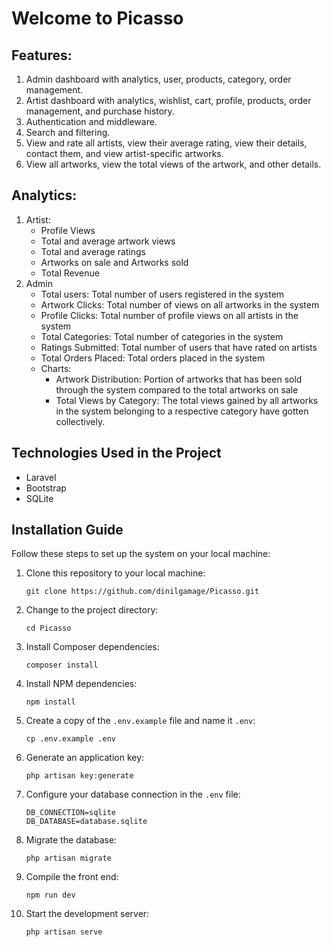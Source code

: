 # Welcome to Picasso

## Features:
1. Admin dashboard with analytics, user, products, category, order management.
2. Artist dashboard with analytics, wishlist, cart, profile, products, order management, and purchase history.
3. Authentication and middleware.
4. Search and filtering.
5. View and rate all artists, view their average rating, view their details, contact them, and view artist-specific artworks.
6. View all artworks, view the total views of the artwork, and other details.

## Analytics:
1. Artist:
   - Profile Views
   - Total and average artwork views
   - Total and average ratings
   - Artworks on sale and Artworks sold
   - Total Revenue
2. Admin
   - Total users: Total number of users registered in the system
   - Artwork Clicks: Total number of views on all artworks in the system
   - Profile Clicks: Total number of profile views on all artists in the system
   - Total Categories: Total number of categories in the system
   - Ratings Submitted: Total number of users that have rated on artists
   - Total Orders Placed: Total orders placed in the system
   - Charts: 
        - Artwork Distribution: Portion of artworks that has been sold through the system compared to the total artworks on sale
        - Total Views by Category: The total views gained by all artworks in the system belonging to a respective category have gotten collectively.



## Technologies Used in the Project

- Laravel 
- Bootstrap
- SQLite

## Installation Guide

Follow these steps to set up the system on your local machine:

1. Clone this repository to your local machine:

    ```shell
    git clone https://github.com/dinilgamage/Picasso.git
    
3. Change to the project directory:

    ```shell
    cd Picasso
    
5. Install Composer dependencies:

    ```shell
    composer install
    
7. Install NPM dependencies:

    ```shell
    npm install

9. Create a copy of the `.env.example` file and name it `.env`:

    ```shell
    cp .env.example .env
    
11. Generate an application key:

    ```shell
    php artisan key:generate

13. Configure your database connection in the `.env` file:

    ```shell
    DB_CONNECTION=sqlite
    DB_DATABASE=database.sqlite
    
14. Migrate the database:

    ```shell
    php artisan migrate
15. Compile the front end:
    ```shell
    npm run dev
16. Start the development server:

    ```shell
    php artisan serve
